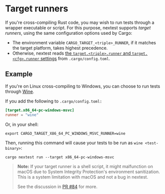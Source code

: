# Target runners

If you're cross-compiling Rust code, you may wish to run tests through a wrapper executable or script. For this purpose, nextest supports *target runners*, using the same configuration options used by Cargo:

* The environment variable `CARGO_TARGET_<triple>_RUNNER`, if it matches the target platform, takes highest precedence.
* Otherwise, nextest reads [the `target.<triple>.runner` and `target.<cfg>.runner` settings](https://doc.rust-lang.org/cargo/reference/config.html#targettriplerunner) from `.cargo/config.toml`.

## Example

If you're on Linux cross-compiling to Windows, you can choose to run tests through [Wine](https://www.winehq.org/).

If you add the following to `.cargo/config.toml:`

```toml
[target.x86_64-pc-windows-msvc]
runner = "wine"
```

Or, in your shell:

```
export CARGO_TARGET_X86_64_PC_WINDOWS_MSVC_RUNNER=wine
```

Then, running this command will cause your tests to be run as `wine <test-binary>`:

```
cargo nextest run --target x86_64-pc-windows-msvc
```

> **Note:** If your target runner is a shell script, it might malfunction on macOS due to System Integrity Protection's environment sanitization. This is a system limitation with macOS and not a bug in nextest.
>
> See the discussion in [PR #84] for more.

[PR #84]: https://github.com/nextest-rs/nextest/pull/84
